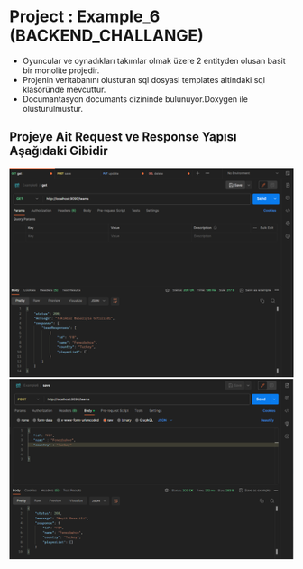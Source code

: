 # Project : Example_6 (BACKEND_CHALLANGE)

* Oyuncular ve oynadıkları takımlar olmak üzere 2 entityden olusan basit bir monolite projedir.
* Projenin veritabanını olusturan sql dosyasi templates altindaki sql klasöründe mevcuttur.
* Documantasyon documants dizininde bulunuyor.Doxygen ile olusturulmustur.


## Projeye Ait Request ve Response Yapısı Aşağıdaki Gibidir

![Takim Save Islemi](https://github.com/BurakBulutt/backend_challange/blob/master/documents/screenshots/team_getAll.png)
![Takim Get All Islemi](https://github.com/BurakBulutt/backend_challange/blob/master/documents/screenshots/team_post.png)

